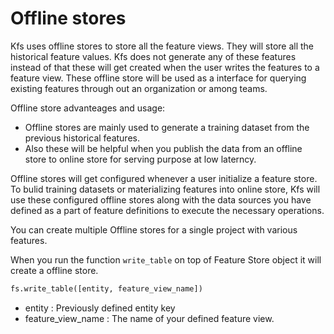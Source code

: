 # Offline stores

Kfs uses offline stores to store all the feature views. They will store all the historical feature values. Kfs does not generate any of these features instead of that these will get created when the user writes the features to a feature view. These offline store will be used as a interface for querying existing features through out an organization or among teams.

Offline store advanteages and usage:

- Offline stores are mainly used to generate a training dataset from the previous historical features.
- Also these will be helpful when you publish the data from an offline store to online store for serving purpose at low laterncy.

Offline stores will get configured whenever a user initialize a feature store. To bulid training datasets or materializing features into online store, Kfs will use these configured offline stores along with the data sources you have defined as a part of feature definitions to execute the necessary operations.

You can create multiple Offline stores for a single project with various features.

When you run the function `write_table` on top of Feature Store object it will create a offline store.

```python
fs.write_table([entity, feature_view_name])
```

- entity : Previously defined entity key
- feature_view_name : The name of your defined feature view.
